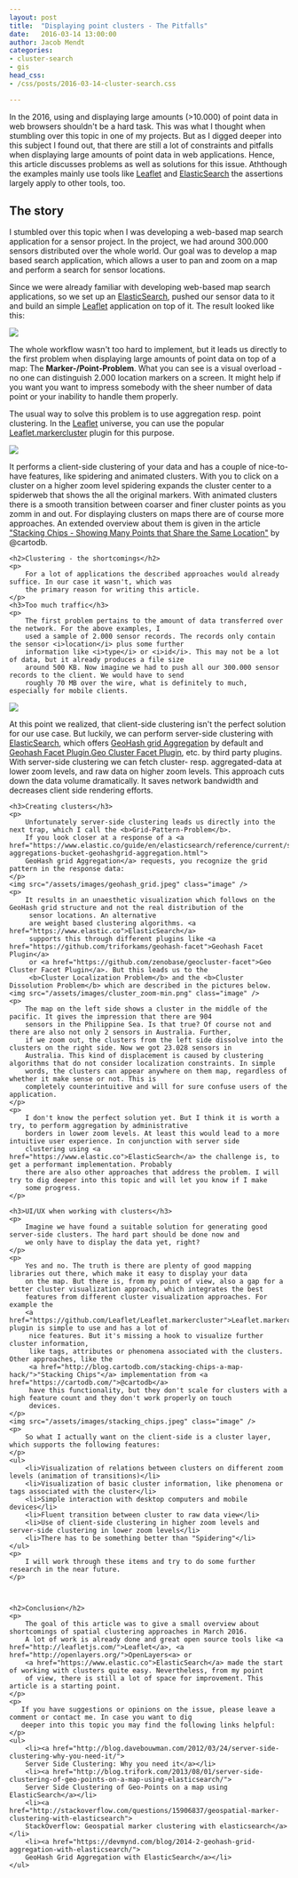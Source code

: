 ```yaml
---
layout: post
title:  "Displaying point clusters - The Pitfalls"
date:   2016-03-14 13:00:00
author: Jacob Mendt
categories:
- cluster-search
- gis
head_css:
- /css/posts/2016-03-14-cluster-search.css

---
```

In the 2016, using and displaying large amounts (>10.000) of point data in web browsers shouldn't be a hard task. This was
what I thought when stumbling over this topic in one of my projects. But as I digged deeper into this subject I found out,
that there are still a lot of constraints and pitfalls when displaying large amounts of point data in web applications. Hence, this
 article discusses problems as well as solutions for this issue. Aththough the examples mainly use tools like
 <a href="http://leafletjs.com/">Leaflet</a>
 and <a href="https://www.elastic.co">ElasticSearch</a> the assertions largely apply to other tools, too.

<section>
    <h2>The story</h2>
    <p>
        I stumbled over this topic when I was developing a web-based map search application for a sensor project. In the project, we had 
        around 300.000 sensors distributed over the whole world. Our goal was to develop a map based search application, which allows
        a user to pan and zoom on a map and perform a search for sensor locations.
    </p>
    <p>
        Since we were already familiar with developing web-based map search applications, so we set up an <a href="https://www.elastic.co">
        ElasticSearch</a>, pushed our sensor data to it and build an simple <a href="http://leafletjs.com/">Leaflet</a> application
        on top of it. The result looked like this:
    </p>
    <img src="/assets/images/marker_problem.jpeg" class="image" />
    <p>
        The whole workflow wasn't too hard to implement, but it leads us directly to the first problem when displaying large
         amounts of point data on top of a map: The <b>Marker-/Point-Problem</b>. What you can see is a visual overload - no one can distinguish 2.000 location markers on a screen. It might help if you want you want to impress somebody with
         the sheer number of data point or your inability to handle them properly.
    </p>
    <p>
        The usual way to solve this problem is to use aggregation resp. point clustering. In the <a href="http://leafletjs.com/">Leaflet</a>
        universe, you can use the popular <a href="https://github.com/Leaflet/Leaflet.markercluster">Leaflet.markercluster</a>
        plugin for this purpose.
    </p>
    <a href="http://leaflet.github.io/Leaflet.markercluster/example/marker-clustering-realworld.388.html">
        <img src="/assets/images/cluster_layer.jpeg" class="image" />
    </a>
    <p>
        It performs a client-side clustering of your data and has a couple of nice-to-have features, like spidering and
        animated clusters. With you to click on a cluster on a higher zoom level spidering expands the cluster center to a spiderweb that shows the all the original markers. With animated clusters there is a smooth transition between coarser and finer cluster points as you zomm in and out. For displaying clusters on maps there are of course more approaches.
        An extended overview about them is given in the article <a href="http://blog.cartodb.com/stacking-chips-a-map-hack/">
        "Stacking Chips - Showing Many Points that Share the Same Location"</a> by @cartodb.
    </p>

    <h2>Clustering - the shortcomings</h2>
    <p>
        For a lot of applications the described approaches would already suffice. In our case it wasn't, which was
        the primary reason for writing this article.
    </p>
    <h3>Too much traffic</h3>
    <p>
        The first problem pertains to the amount of data transferred over the network. For the above examples, I
        used a sample of 2.000 sensor records. The records only contain the sensor <i>location</i> plus some further
        information like <i>type</i> or <i>id</i>. This may not be a lot of data, but it already produces a file size
        around 500 KB. Now imagine we had to push all our 300.000 sensor records to the client. We would have to send
        roughly 70 MB over the wire, what is definitely to much, especially for mobile clients.

<img src="/assets/images/sensors_germany_2000-min.png" class="image" />

At this point we realized, that client-side clustering isn't the perfect solution for our use case. But luckily, we can perform 
server-side clustering with <a href="https://www.elastic.co">ElasticSearch</a>, which offers <a href="https://www.elastic.co/guide/en/elasticsearch/reference/current/search-aggregations-bucket-geohashgrid-aggregation.html">GeoHash grid Aggregation</a> by default
         and <a href="https://github.com/triforkams/geohash-facet">Geohash Facet Plugin</a>,<a href="https://github.com/zenobase/geocluster-facet">Geo Cluster Facet Plugin</a>, etc. by third party plugins. With server-side clustering we can fetch cluster- resp. aggregated-data at lower zoom levels, and raw data on higher zoom levels. This approach cuts down the data volume dramatically. It saves network bandwidth and decreases client side rendering efforts.
    </p>
    
    <h3>Creating clusters</h3>
    <p>
        Unfortunately server-side clustering leads us directly into the next trap, which I call the <b>Grid-Pattern-Problem</b>.
        If you look closer at a response of a <a href="https://www.elastic.co/guide/en/elasticsearch/reference/current/search-aggregations-bucket-geohashgrid-aggregation.html">
        GeoHash grid Aggregation</a> requests, you recognize the grid pattern in the response data:
    </p>
    <img src="/assets/images/geohash_grid.jpeg" class="image" />
    <p>
        It results in an unaesthetic visualization which follows on the GeoHash grid structure and not the real distribution of the
         sensor locations. An alternative
         are weight based clustering algorithms. <a href="https://www.elastic.co">ElasticSearch</a>
         supports this through different plugins like <a href="https://github.com/triforkams/geohash-facet">Geohash Facet Plugin</a>
         or <a href="https://github.com/zenobase/geocluster-facet">Geo Cluster Facet Plugin</a>. But this leads us to the
         <b>Cluster Localization Problem</b> and the <b>Cluster Dissolution Problem</b> which are described in the pictures below.
    <img src="/assets/images/cluster_zoom-min.png" class="image" />
    <p>
        The map on the left side shows a cluster in the middle of the pacific. It gives the impression that there are 904
        sensors in the Philippine Sea. Is that true? Of course not and there are also not only 2 sensors in Australia. Further,
        if we zoom out, the clusters from the left side dissolve into the clusters on the right side. Now we got 23.028 sensors in
        Australia. This kind of displacement is caused by clustering algorithms that do not consider localization constraints. In simple 
        words, the clusters can appear anywhere on them map, regardless of whether it make sense or not. This is 
        completely counterintuitive and will for sure confuse users of the application.
    </p>
    <p>
        I don't know the perfect solution yet. But I think it is worth a try, to perform aggregation by administrative
        borders in lower zoom levels. At least this would lead to a more intuitive user experience. In conjunction with server side 
        clustering using <a href="https://www.elastic.co">ElasticSearch</a> the challenge is, to get a performant implementation. Probably
        there are also other approaches that address the problem. I will try to dig deeper into this topic and will let you know if I make
        some progress.
    </p>
   
    <h3>UI/UX when working with clusters</h3>
    <p>
        Imagine we have found a suitable solution for generating good server-side clusters. The hard part should be done now and
        we only have to display the data yet, right?
    </p>
    <p>
        Yes and no. The truth is there are plenty of good mapping libraries out there, which make it easy to display your data
        on the map. But there is, from my point of view, also a gap for a better cluster visualization approach, which integrates the best
        features from different cluster visualization approaches. For example the
        <a href="https://github.com/Leaflet/Leaflet.markercluster">Leaflet.markercluster</a> plugin is simple to use and has a lot of
         nice features. But it's missing a hook to visualize further cluster information,
         like tags, attributes or phenomena associated with the clusters. Other approaches, like the
         <a href="http://blog.cartodb.com/stacking-chips-a-map-hack/">"Stacking Chips"</a> implementation from <a href="https://cartodb.com/">@cartodb</a>
         have this functionality, but they don't scale for clusters with a high feature count and they don't work properly on touch
         devices.
    </p>
    <img src="/assets/images/stacking_chips.jpeg" class="image" />
    <p>
        So what I actually want on the client-side is a cluster layer, which supports the following features:
    </p>
    <ul>
        <li>Visualization of relations between clusters on different zoom levels (animation of transitions)</li>
        <li>Visualization of basic cluster information, like phenomena or tags associated with the cluster</li>
        <li>Simple interaction with desktop computers and mobile devices</li>
        <li>Fluent transition between cluster to raw data view</li>
        <li>Use of client-side clustering in higher zoom levels and server-side clustering in lower zoom levels</li>
        <li>There has to be something better than "Spidering"</li>
    </ul>
    <p>
        I will work through these items and try to do some further research in the near future.
    </p>



    <h2>Conclusion</h2>
    <p>
        The goal of this article was to give a small overview about shortcomings of spatial clustering approaches in March 2016.
        A lot of work is already done and great open source tools like <a href="http://leafletjs.com/">Leaflet</a>, <a href="http://openlayers.org/">OpenLayers<a> or
        <a href="https://www.elastic.co">ElasticSearch</a> made the start of working with clusters quite easy. Nevertheless, from my point
        of view, there is still a lot of space for improvement. This article is a starting point.
    </p>
    <p>
       If you have suggestions or opinions on the issue, please leave a comment or contact me. In case you want to dig
       deeper into this topic you may find the following links helpful:
    </p>
    <ul>
        <li><a href="http://blog.davebouwman.com/2012/03/24/server-side-clustering-why-you-need-it/">
        Server Side Clustering: Why you need it</a></li>
        <li><a href="http://blog.trifork.com/2013/08/01/server-side-clustering-of-geo-points-on-a-map-using-elasticsearch/">
        Server Side Clustering of Geo-Points on a map using ElasticSearch</a></li>
        <li><a href="http://stackoverflow.com/questions/15906837/geospatial-marker-clustering-with-elasticsearch">
        StackOverflow: Geospatial marker clustering with elasticsearch</a></li>
        <li><a href="https://devmynd.com/blog/2014-2-geohash-grid-aggregation-with-elasticsearch/">
        GeoHash Grid Aggregation with ElasticSearch</a></li>
    </ul>
</section>
